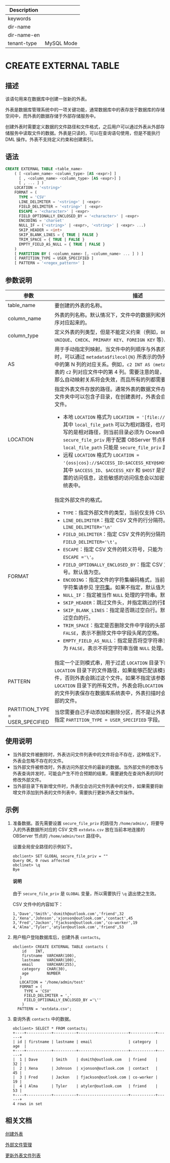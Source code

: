 | Description   |                 |
|---------------|-----------------|
| keywords      |                 |
| dir-name      |                 |
| dir-name-en   |                 |
| tenant-type   | MySQL Mode      |

# CREATE EXTERNAL TABLE

## 描述

该语句用来在数据库中创建一张新的外表。

外表是数据库管理系统中的一项关键功能，通常数据库中的表存放于数据库的存储空间中，而外表的数据存储于外部存储服务中。

创建外表时需要定义数据的文件路径和文件格式，之后用户可以通过外表从外部存储服务中读取文件的数据。外表是只读的，可以在查询语句使用，但是不能执行 DML 操作。外表不支持定义约束和创建索引。

## 语法

```sql
CREATE EXTERNAL TABLE <table_name>
    ( [ <column_name> <column_type> [AS <expr>] ]
      [ , <column_name> <column_type> [AS <expr>] ]
      [ , ... ] )
    LOCATION = '<string>'
    FORMAT = (
      TYPE = 'CSV'
      LINE_DELIMITER = '<string>' | <expr>
      FIELD_DELIMITER = '<string>' | <expr>
      ESCAPE = '<character>' | <expr>
      FIELD_OPTIONALLY_ENCLOSED_BY = '<character>' | <expr>
      ENCODING = 'charset'
      NULL_IF = ('<string>' | <expr>, '<string>' | <expr> ...)
      SKIP_HEADER = <int>
      SKIP_BLANK_LINES = { TRUE | FALSE }
      TRIM_SPACE = { TRUE | FALSE }
      EMPTY_FIELD_AS_NULL = { TRUE | FALSE }
    )
    [ PARTITION BY ( <column_name> [, <column_name> ... ] ) ]
    [ PARTITION_TYPE = USER_SPECIFIED ]
    [ PATTERN = '<regex_pattern>' ]
```

## 参数说明

|             **参数**            |            **描述**              |
|-----------------------------------|-----------------------------------|
| table_name | 要创建的外表的名称。|
| column_name | 外表的列名称。默认情况下，文件中的数据列和外表定义的列是自动按顺序对应起来的。|
| column_type |定义外表的列类型，但是不能定义约束（例如，`DEFAULT`、`NOT NULL`、`UNIQUE`、`CHECK`、`PRIMARY KEY`、`FOREIGN KEY` 等）。|
| AS <expr>   | 用于手动指定列映射。当文件中的列顺序与外表的列所定义顺序不一致时，可以通过 `metadata$filecol{N}` 所表示的伪列来指定外表的列与文件中的第 N 列的对应关系。例如，`c2 INT AS (metadata$filecol4)` 表示外表的 `c2` 列对应文件中的第 4 列。需要注意的是，如果指定了手动列映射，那么自动映射关系将会失效，而且所有的列都需要手动定义映射关系。|
| LOCATION   | 指定外表文件存放的路径。通常外表的数据文件存放于单独一个目录中，文件夹中可以包含子目录，在创建表时，外表会自动收集该目录中的所有文件。<ul><li> 本地 `LOCATION` 格式为 `LOCATION = '[file://] local_file_path'`，其中 `local_file_path` 可以为相对路径，也可以为绝对路径。如果填写的是相对路径，则当前目录必须为 OceanBase 数据库的安装目录；`secure_file_priv` 用于配置 OBServer 节点有权限访问的文件路径。`local_file_path` 只能是 `secure_file_priv` 路径的子路径。</li><li> 远程 `LOCATION` 格式为 `LOCATION = '{oss\|cos}://$ACCESS_ID:$ACCESS_KEY@$HOST/remote_file_path'`，其中 `$ACCESS_ID`、`$ACCESS_KEY` 和 `$HOST` 是访问 OSS/COS 时需要配置的访问信息，这些敏感的访问信息会以加密的方式存放在数据库的系统表中。</li></ul>|
| FORMAT     | 指定外部文件的格式。<ul><li>`TYPE`：指定外部文件的类型，当前仅支持 CSV 类型。</li><li>`LINE_DELIMITER`：指定 CSV 文件的行分隔符。默认值为 `LINE_DELIMITER='\n'`</li><li>`FIELD_DELIMITER`：指定 CSV 文件的列分隔符。默认值为 `FIELD_DELIMITER='\t'`。</li><li>`ESCAPE`：指定 CSV 文件的转义符号，只能为 1 个字节。默认值为 `ESCAPE ='\'`。</li><li>`FIELD_OPTIONALLY_ENCLOSED_BY`：指定 CSV 文件中包裹字段值的符号。默认值为空。</li><li>`ENCODING`：指定文件的字符集编码格式，当前 MySQL 模式支持的所有字符集请参见 [字符集](../100.basic-elements-of-mysql-mode/300.character-set-and-collation-of-mysql-mode/200.character-set-of-mysql-mode.md)。如果不指定，默认值为 UTF8MB4。</li><li>`NULL_IF`：指定被当作 `NULL` 处理的字符串。默认值为空。</li><li>`SKIP_HEADER`：跳过文件头，并指定跳过的行数。</li><li>`SKIP_BLANK_LINES`：指定是否跳过空白行。默认值为 `FALSE`，表示不跳过空白的行。</li><li>`TRIM_SPACE`：指定是否删除文件中字段的头部和尾部空格。默认值为 `FALSE`，表示不删除文件中字段头尾的空格。</li><li>`EMPTY_FIELD_AS_NULL`：指定是否将空字符串当作 `NULL` 处理。默认值为 `FALSE`，表示不将空字符串当做 `NULL` 处理。</li></ul>|
| PATTERN    | 指定一个正则模式串，用于过滤 `LOCATION` 目录下的文件。对于每个 `LOCATION` 目录下的文件路径，如果能够匹配该模式串，外表会访问这个文件，否则外表会跳过这个文件。如果不指定该参数，则默认可以访问 `LOCATION` 目录下的所有文件。外表会将`LOCATION` 指定路径下满足 `PATTERN` 的文件列表保存在数据库系统表中，外表扫描时会根据这个列表来访问外部的文件。 |
|PARTITION_TYPE = USER_SPECIFIED|当您需要自己手动添加和删除分区，而不是让外表自动管理分区时，需要指定 <code>PARTITION_TYPE = USER_SPECIFIED</code> 字段。|

## 使用说明

* 当外部文件被删除时，外表访问文件列表中的文件将会不存在，这种情况下，外表会忽略不存在的文件。
* 当外部文件被修改时，外表访问外部文件的最新的数据。当外部文件的修改与外表查询并发时，可能会产生不符合预期的结果，需要避免在查询外表的同时修改外部文件。
* 当外部目录下有新增文件时，外表仅会访问文件列表中的文件，如果需要将新增文件添加到外表的文件列表中，需要执行更新外表文件操作。

## 示例

1. 准备数据。首先需要设置 `secure_file_priv` 的路径为 `/home/admin/`，将要导入的外表数据所对应的 CSV 文件 `extdata.csv` 放在当前本地连接的 OBServer 节点的 `/home/admin/test` 路径中。

   设置全局安全路径的示例如下。

   ```shell
   obclient> SET GLOBAL secure_file_priv = ""
   Query OK, 0 rows affected
   obclinet> \q
   Bye
   ```

   <main id="notice" type='explain'>
     <h4>说明</h4>
     <p>由于 <code>secure_file_priv</code> 是 <code>GLOBAL</code> 变量，所以需要执行 <code>\q</code> 退出使之生效。</p>
   </main>

   CSV 文件中的内容如下：

   ```shell
   1,'Dave','Smith','dsmith@outlook.com','friend',32
   2,'Xena','Johnson','xjonson@outlook.com','contact',45
   3,'Fred','Jackon','fjackson@outlook.com','co-worker',19
   4,'Alma','Tyler','atyler@outlook.com','friend',53
   ```

2. 用户租户登陆数据库后，创建外表 `contacts`。

   ```shell
   obclient> CREATE EXTERNAL TABLE contacts (
       id    INT,
       firstname  VARCHAR(100),
       lastname   VARCHAR(100),
       email      VARCHAR(255),
       category   CHAR(30),
       age        NUMBER
      )
      LOCATION = '/home/admin/test'
      FORMAT = (
        TYPE = 'CSV'
        FIELD_DELIMITER = ','
        FIELD_OPTIONALLY_ENCLOSED_BY ='\''
       )
     PATTERN = 'extdata.csv';
   ```

3. 查询外表 `contacts` 中的数据。

   ```shell
   obclient> SELECT * FROM contacts;
   +----+-----------+----------+----------------------+-----------+------+
   | id | firstname | lastname | email                | category  | age  |
   +----+-----------+----------+----------------------+-----------+------+
   |  1 | Dave      | Smith    | dsmith@outlook.com   | friend    |   32 |
   |  2 | Xena      | Johnson  | xjonson@outlook.com  | contact   |   45 |
   |  3 | Fred      | Jackon   | fjackson@outlook.com | co-worker |   19 |
   |  4 | Alma      | Tyler    | atyler@outlook.com   | friend    |   53 |
   +----+-----------+----------+----------------------+-----------+------+
   4 rows in set  
   ```


## 相关文档

[创建外表](../../../../300.database-object-management/100.manage-object-of-mysql-mode/200.manage-tables-of-mysql-mode/1000.manage-external-tables-of-mysql-mode/200.create-a-external-table-of-mysql-mode.md)

[外部文件管理](../../../../300.database-object-management/100.manage-object-of-mysql-mode/200.manage-tables-of-mysql-mode/1000.manage-external-tables-of-mysql-mode/300.manage-external-files-of-mysql-mode.md)

[更新外表文件列表](../600.sql-statement-of-mysql-mode/1300.alter-external-table-of-mysql-mode.md)
